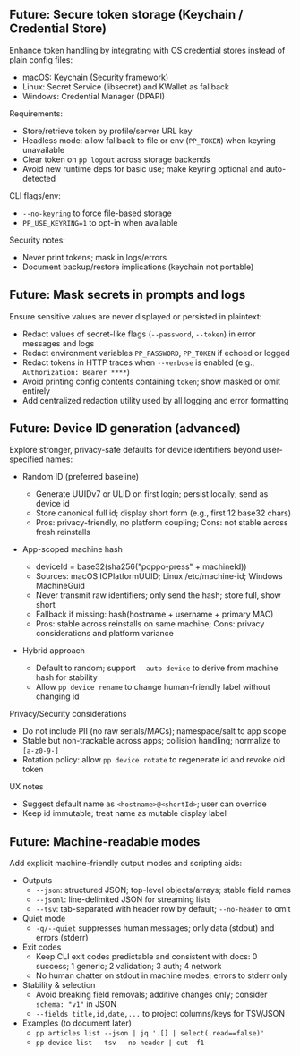 ## Future: Secure token storage (Keychain / Credential Store)

Enhance token handling by integrating with OS credential stores instead of plain config files:

- macOS: Keychain (Security framework)
- Linux: Secret Service (libsecret) and KWallet as fallback
- Windows: Credential Manager (DPAPI)

Requirements:

- Store/retrieve token by profile/server URL key
- Headless mode: allow fallback to file or env (`PP_TOKEN`) when keyring unavailable
- Clear token on `pp logout` across storage backends
- Avoid new runtime deps for basic use; make keyring optional and auto-detected

CLI flags/env:

- `--no-keyring` to force file-based storage
- `PP_USE_KEYRING=1` to opt-in when available

Security notes:

- Never print tokens; mask in logs/errors
- Document backup/restore implications (keychain not portable)

## Future: Mask secrets in prompts and logs

Ensure sensitive values are never displayed or persisted in plaintext:

- Redact values of secret-like flags (`--password`, `--token`) in error messages and logs
- Redact environment variables `PP_PASSWORD`, `PP_TOKEN` if echoed or logged
- Redact tokens in HTTP traces when `--verbose` is enabled (e.g., `Authorization: Bearer ****`)
- Avoid printing config contents containing `token`; show masked or omit entirely
- Add centralized redaction utility used by all logging and error formatting

## Future: Device ID generation (advanced)

Explore stronger, privacy-safe defaults for device identifiers beyond user-specified names:

- Random ID (preferred baseline)
  - Generate UUIDv7 or ULID on first login; persist locally; send as device id
  - Store canonical full id; display short form (e.g., first 12 base32 chars)
  - Pros: privacy-friendly, no platform coupling; Cons: not stable across fresh reinstalls

- App-scoped machine hash
  - deviceId = base32(sha256("poppo-press" + machineId))
  - Sources: macOS IOPlatformUUID; Linux /etc/machine-id; Windows MachineGuid
  - Never transmit raw identifiers; only send the hash; store full, show short
  - Fallback if missing: hash(hostname + username + primary MAC)
  - Pros: stable across reinstalls on same machine; Cons: privacy considerations and platform variance

- Hybrid approach
  - Default to random; support `--auto-device` to derive from machine hash for stability
  - Allow `pp device rename` to change human-friendly label without changing id

Privacy/Security considerations

- Do not include PII (no raw serials/MACs); namespace/salt to app scope
- Stable but non-trackable across apps; collision handling; normalize to `[a-z0-9-]`
- Rotation policy: allow `pp device rotate` to regenerate id and revoke old token

UX notes

- Suggest default name as `<hostname>@<shortId>`; user can override
- Keep id immutable; treat name as mutable display label

## Future: Machine-readable modes

Add explicit machine-friendly output modes and scripting aids:

- Outputs
  - `--json`: structured JSON; top-level objects/arrays; stable field names
  - `--jsonl`: line-delimited JSON for streaming lists
  - `--tsv`: tab-separated with header row by default; `--no-header` to omit
- Quiet mode
  - `-q/--quiet` suppresses human messages; only data (stdout) and errors (stderr)
- Exit codes
  - Keep CLI exit codes predictable and consistent with docs: 0 success; 1 generic; 2 validation; 3 auth; 4 network
  - No human chatter on stdout in machine modes; errors to stderr only
- Stability & selection
  - Avoid breaking field removals; additive changes only; consider `schema: "v1"` in JSON
  - `--fields title,id,date,...` to project columns/keys for TSV/JSON
- Examples (to document later)
  - `pp articles list --json | jq '.[] | select(.read==false)'`
  - `pp device list --tsv --no-header | cut -f1`
